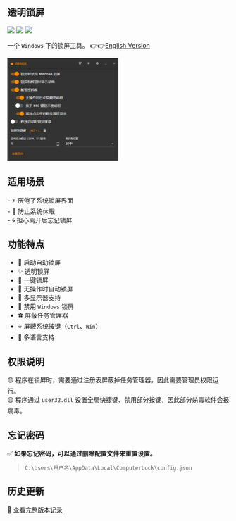 ﻿## 透明锁屏  
<div>

![](https://img.shields.io/github/license/JiuLing-zhang/ComputerLock)
![](https://img.shields.io/github/actions/workflow/status/JiuLing-zhang/ComputerLock/build.yml)
[![](https://img.shields.io/github/v/release/JiuLing-zhang/ComputerLock)](https://github.com/JiuLing-zhang/ComputerLock/releases)

</div>

一个 `Windows` 下的锁屏工具。 👉👉[English Version](./README_en.md)  

<img src="https://github.com/JiuLing-zhang/ComputerLock/raw/main/resources/app.png" width="50%">

## 适用场景  
\- ⚡ 厌倦了系统锁屏界面  
\- 🌈 防止系统休眠  
\- 🌀 担心离开后忘记锁屏  

## 功能特点  
* 🎈 启动自动锁屏 
* ✨ 透明锁屏 
* 💖 一键锁屏 
* 🎁 无操作时自动锁屏 
* 🍭 多显示器支持
* 🎉 禁用 `Windows` 锁屏 
* ⚽ 屏蔽任务管理器 
* ⭐ 屏蔽系统按键（`Ctrl`、`Win`） 
* 💎 多语言支持

## 权限说明  
🟡 程序在锁屏时，需要通过注册表屏蔽掉任务管理器，因此需要管理员权限运行。  
🟡 程序通过 `user32.dll` 设置全局快捷键、禁用部分按键，因此部分杀毒软件会报病毒。  

## 忘记密码  
✅ **如果忘记密码，可以通过删除配置文件来重置设置。**  
> `C:\Users\用户名\AppData\Local\ComputerLock\config.json`  

## 历史更新
🍭 [查看完整版本记录](VERSION_HISTORY.md)  